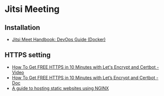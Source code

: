 # Jitsi Meeting

## Installation
  - [Jitsi Meet Handbook: DevOps Guide (Docker)](https://jitsi.github.io/handbook/docs/devops-guide/devops-guide-docker)


## HTTPS setting
  - [How To Get FREE HTTPS in 10 Minutes with Let's Encrypt and Certbot - Video](https://www.youtube.com/watch?v=8huMBHx-TKY)
  - [How To Get FREE HTTPS in 10 Minutes with Let’s Encrypt and Certbot - Doc](https://www.penta-code.com/how-to-get-free-https-in-10-minutes-with-letsencrypt-and-certbot/)
  - [A guide to hosting static websites using NGINX](https://medium.com/@jgefroh/a-guide-to-using-nginx-for-static-websites-d96a9d034940)
